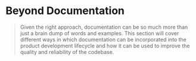 # Beyond Documentation

> Given the right approach, documentation can be so much more than just a brain dump of words and examples. This section will cover different ways in which documentation can be incorporated into the product development lifecycle and how it can be used to improve the quality and reliability of the codebase.



